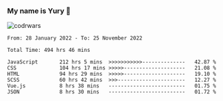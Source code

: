 ### My name is Yury 👋 
![codrwars](https://www.codewars.com/users/litury/badges/micro) 


<!--START_SECTION:waka-->

```text
From: 28 January 2022 - To: 25 November 2022

Total Time: 494 hrs 46 mins

JavaScript       212 hrs 5 mins  >>>>>>>>>>>--------------   42.87 %
CSS              104 hrs 17 mins >>>>>--------------------   21.08 %
HTML             94 hrs 29 mins  >>>>>--------------------   19.10 %
SCSS             60 hrs 42 mins  >>>----------------------   12.27 %
Vue.js           8 hrs 38 mins   -------------------------   01.75 %
JSON             8 hrs 30 mins   -------------------------   01.72 %
```

<!--END_SECTION:waka-->

